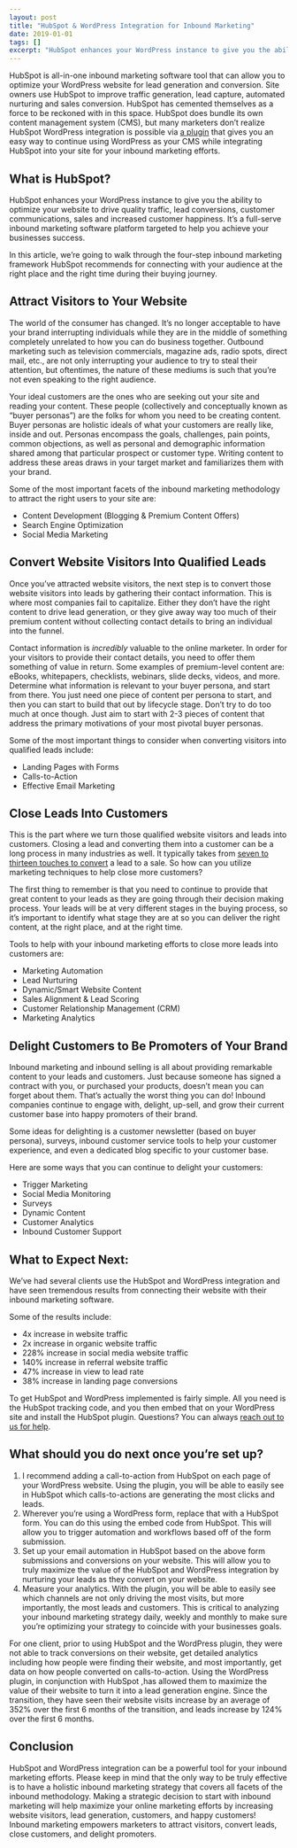 ```yaml
---
layout: post
title: "HubSpot & WordPress Integration for Inbound Marketing" 
date: 2019-01-01
tags: []
excerpt: "HubSpot enhances your WordPress instance to give you the ability to optimize your website to drive quality traffic, lead conversions, customer communications, sales and increased customer happiness. It’s a full-serve inbound marketing software platform targeted to help you achieve your businesses success"
---
```


HubSpot is all-in-one inbound marketing software tool that can allow you to optimize your WordPress website for lead generation and conversion. Site owners use HubSpot to improve traffic generation, lead capture, automated nurturing and sales conversion. HubSpot has cemented themselves as a force to be reckoned with in this space. HubSpot does bundle its own content management system (CMS), but many marketers don’t realize HubSpot WordPress integration is possible via  [a plugin](https://wordpress.org/plugins/hubspot-tracking-code/)  that gives you an easy way to continue using WordPress as your CMS while integrating HubSpot into your site for your inbound marketing efforts.

## What is HubSpot?

HubSpot enhances your WordPress instance to give you the ability to optimize your website to drive quality traffic, lead conversions, customer communications, sales and increased customer happiness. It’s a full-serve inbound marketing software platform targeted to help you achieve your businesses success.

In this article, we’re going to walk through the four-step inbound marketing framework HubSpot recommends for connecting with your audience at the right place and the right time during their buying journey.  
  

## Attract Visitors to Your Website

The world of the consumer has changed. It’s no longer acceptable to have your brand interrupting individuals while they are in the middle of something completely unrelated to how you can do business together. Outbound marketing such as television commercials, magazine ads, radio spots, direct mail, etc., are not only interrupting your audience to try to steal their attention, but oftentimes, the nature of these mediums is such that you’re not even speaking to the right audience.

Your ideal customers are the ones who are seeking out your site and reading your content. These people (collectively and conceptually known as “buyer personas”) are the folks for whom you need to be creating content. Buyer personas are holistic ideals of what your customers are really like, inside and out. Personas encompass the goals, challenges, pain points, common objections, as well as personal and demographic information shared among that particular prospect or customer type. Writing content to address these areas draws in your target market and familiarizes them with your brand.

Some of the most important facets of the inbound marketing methodology to attract the right users to your site are:

-   Content Development (Blogging & Premium Content Offers)
-   Search Engine Optimization
-   Social Media Marketing  
      
    

## Convert Website Visitors Into Qualified Leads

Once you’ve attracted website visitors, the next step is to convert those website visitors into leads by gathering their contact information. This is where most companies fail to capitalize. Either they don’t have the right content to drive lead generation, or they give away way too much of their premium content without collecting contact details to bring an individual into the funnel.

Contact information is  _incredibly_ valuable to the online marketer. In order for your visitors to provide their contact details, you need to offer them something of value in return. Some examples of premium-level content are: eBooks, whitepapers, checklists, webinars, slide decks, videos, and more. Determine what information is relevant to your buyer persona, and start from there. You just need one piece of content per persona to start, and then you can start to build that out by lifecycle stage. Don’t try to do too much at once though. Just aim to start with 2-3 pieces of content that address the primary motivations of your most pivotal buyer personas.

Some of the most important things to consider when converting visitors into qualified leads include:

-   Landing Pages with Forms
-   Calls-to-Action
-   Effective Email Marketing  
      
## Close Leads Into Customers

This is the part where we turn those qualified website visitors and leads into customers. Closing a lead and converting them into a customer can be a long process in many industries as well. It typically takes from [seven to thirteen touches to convert](http://www.onlinemarketinginstitute.org/blog/2013/10/why-it-takes-7-to-13-touches-to-deliver-a-qualified-sales-lead-part1/) a lead to a sale. So how can you utilize marketing techniques to help close more customers?

The first thing to remember is that you need to continue to provide that great content to your leads as they are going through their decision making process. Your leads will be at very different stages in the buying process, so it’s important to identify what stage they are at so you can deliver the right content, at the right place, and at the right time.

Tools to help with your inbound marketing efforts to close more leads into customers are:

-   Marketing Automation
-   Lead Nurturing
-   Dynamic/Smart Website Content
-   Sales Alignment & Lead Scoring
-   Customer Relationship Management (CRM)
-   Marketing Analytics  
      
    

## Delight Customers to Be Promoters of Your Brand

Inbound marketing and inbound selling is all about providing remarkable content to your leads and customers. Just because someone has signed a contract with you, or purchased your products, doesn’t mean you can forget about them. That’s actually the worst thing you can do! Inbound companies continue to engage with, delight, up-sell, and grow their current customer base into happy promoters of their brand.

Some ideas for delighting is a customer newsletter (based on buyer persona), surveys, inbound customer service tools to help your customer experience, and even a dedicated blog specific to your customer base.

Here are some ways that you can continue to delight your customers:

-   Trigger Marketing
-   Social Media Monitoring
-   Surveys
-   Dynamic Content
-   Customer Analytics
-   Inbound Customer Support  
      
    

## What to Expect Next:

We’ve had several clients use the HubSpot and WordPress integration and have seen tremendous results from connecting their website with their inbound marketing software.

Some of the results include:

-   4x increase in website traffic
-   2x increase in organic website traffic
-   228% increase in social media website traffic
-   140% increase in referral website traffic
-   47% increase in view to lead rate
-   38% increase in landing page conversions

To get HubSpot and WordPress implemented is fairly simple. All you need is the HubSpot tracking code, and you then embed that on your WordPress site and install the HubSpot plugin. Questions? You can always  [reach out to us for help](https://offers.prismglobalmarketing.com/inbound-marketing-consultation).  
  

## What should you do next once you’re set up?

1.  I recommend adding a call-to-action from HubSpot on each page of your WordPress website. Using the plugin, you will be able to easily see in HubSpot which calls-to-actions are generating the most clicks and leads.
2.  Wherever you’re using a WordPress form, replace that with a HubSpot form. You can do this using the embed code from HubSpot. This will allow you to trigger automation and workflows based off of the form submission.
3.  Set up your email automation in HubSpot based on the above form submissions and conversions on your website. This will allow you to truly maximize the value of the HubSpot and WordPress integration by nurturing your leads as they convert on your website.
4.  Measure your analytics. With the plugin, you will be able to easily see which channels are not only driving the most visits, but more importantly, the most leads and customers. This is critical to analyzing your inbound marketing strategy daily, weekly and monthly to make sure you’re optimizing your strategy to coincide with your businesses goals.

For one client, prior to using HubSpot and the WordPress plugin, they were not able to track conversions on their website, get detailed analytics including how people were finding their website, and most importantly, get data on how people converted on calls-to-action. Using the WordPress plugin, in conjunction with HubSpot ,has allowed them to maximize the value of their website to turn it into a lead generation engine. Since the transition, they have seen their website visits increase by an average of 352% over the first 6 months of the transition, and leads increase by 124% over the first 6 months.  
  
## Conclusion

HubSpot and WordPress integration can be a powerful tool for your inbound marketing efforts. Please keep in mind that the only way to be truly effective is to have a holistic inbound marketing strategy that covers all facets of the inbound methodology. Making a strategic decision to start with inbound marketing will help maximize your online marketing efforts by increasing website visitors, lead generation, customers, and happy customers! Inbound marketing empowers marketers to attract visitors, convert leads, close customers, and delight promoters.
